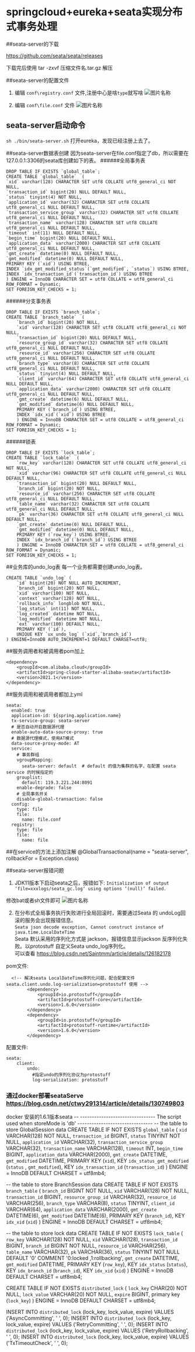 # springcloud+eureka+seata实现分布式事务处理

##seata-server的下载

<https://github.com/seata/seata/releases>

下载完后使用 tar -zxvf 压缩文件名.tar.gz 解压

##seata-server的配置文件
1. 编辑 `conf\registry.conf` 文件,注册中心是啥`type`就写啥
![图片名称](./img/seata/registry.conf.png)

2. 编辑 `conf\file.conf` 文件
![图片名称](./img/seata/file.conf.png)

## seata-server启动命令
`sh ./bin/seata-server.sh` 打开eureka，发现已经注册上去了。

##seata-server数据表创建
因为seata-server在file.conf指定了db，所以需要在127.0.0.1:3306的seata库创建如下的表。
######全局事务表
```
DROP TABLE IF EXISTS `global_table`;
CREATE TABLE `global_table`  (
`xid` varchar(128) CHARACTER SET utf8 COLLATE utf8_general_ci NOT NULL,
`transaction_id` bigint(20) NULL DEFAULT NULL,
`status` tinyint(4) NOT NULL,
`application_id` varchar(32) CHARACTER SET utf8 COLLATE utf8_general_ci NULL DEFAULT NULL,
`transaction_service_group` varchar(32) CHARACTER SET utf8 COLLATE utf8_general_ci NULL DEFAULT NULL,
`transaction_name` varchar(128) CHARACTER SET utf8 COLLATE utf8_general_ci NULL DEFAULT NULL,
`timeout` int(11) NULL DEFAULT NULL,
`begin_time` bigint(20) NULL DEFAULT NULL,
`application_data` varchar(2000) CHARACTER SET utf8 COLLATE utf8_general_ci NULL DEFAULT NULL,
`gmt_create` datetime(0) NULL DEFAULT NULL,
`gmt_modified` datetime(0) NULL DEFAULT NULL,
PRIMARY KEY (`xid`) USING BTREE,
INDEX `idx_gmt_modified_status`(`gmt_modified`, `status`) USING BTREE,
INDEX `idx_transaction_id`(`transaction_id`) USING BTREE
) ENGINE = InnoDB CHARACTER SET = utf8 COLLATE = utf8_general_ci ROW_FORMAT = Dynamic;
SET FOREIGN_KEY_CHECKS = 1;
```

######分支事务表
```
DROP TABLE IF EXISTS `branch_table`;
CREATE TABLE `branch_table`  (
    `branch_id` bigint(20) NOT NULL,
    `xid` varchar(128) CHARACTER SET utf8 COLLATE utf8_general_ci NOT NULL,
    `transaction_id` bigint(20) NULL DEFAULT NULL,
    `resource_group_id` varchar(32) CHARACTER SET utf8 COLLATE utf8_general_ci NULL DEFAULT NULL,
    `resource_id` varchar(256) CHARACTER SET utf8 COLLATE utf8_general_ci NULL DEFAULT NULL,
    `branch_type` varchar(8) CHARACTER SET utf8 COLLATE utf8_general_ci NULL DEFAULT NULL,
    `status` tinyint(4) NULL DEFAULT NULL,
    `client_id` varchar(64) CHARACTER SET utf8 COLLATE utf8_general_ci NULL DEFAULT NULL,
    `application_data` varchar(2000) CHARACTER SET utf8 COLLATE utf8_general_ci NULL DEFAULT NULL,
    `gmt_create` datetime(6) NULL DEFAULT NULL,
    `gmt_modified` datetime(6) NULL DEFAULT NULL,
    PRIMARY KEY (`branch_id`) USING BTREE,
    INDEX `idx_xid`(`xid`) USING BTREE
    ) ENGINE = InnoDB CHARACTER SET = utf8 COLLATE = utf8_general_ci ROW_FORMAT = Dynamic;
SET FOREIGN_KEY_CHECKS = 1;
```

######锁表
```
DROP TABLE IF EXISTS `lock_table`;
CREATE TABLE `lock_table`  (
    `row_key` varchar(128) CHARACTER SET utf8 COLLATE utf8_general_ci NOT NULL,
    `xid` varchar(96) CHARACTER SET utf8 COLLATE utf8_general_ci NULL DEFAULT NULL,
    `transaction_id` bigint(20) NULL DEFAULT NULL,
    `branch_id` bigint(20) NOT NULL,
    `resource_id` varchar(256) CHARACTER SET utf8 COLLATE utf8_general_ci NULL DEFAULT NULL,
    `table_name` varchar(32) CHARACTER SET utf8 COLLATE utf8_general_ci NULL DEFAULT NULL,
    `pk` varchar(36) CHARACTER SET utf8 COLLATE utf8_general_ci NULL DEFAULT NULL,
    `gmt_create` datetime(0) NULL DEFAULT NULL,
    `gmt_modified` datetime(0) NULL DEFAULT NULL,
    PRIMARY KEY (`row_key`) USING BTREE,
    INDEX `idx_branch_id`(`branch_id`) USING BTREE
    ) ENGINE = InnoDB CHARACTER SET = utf8 COLLATE = utf8_general_ci ROW_FORMAT = Dynamic;
SET FOREIGN_KEY_CHECKS = 1;
```
##业务库的undo_log表
每一个业务都需要创建undo_log表。
```
CREATE TABLE `undo_log` (
    `id` bigint(20) NOT NULL AUTO_INCREMENT,
    `branch_id` bigint(20) NOT NULL,
    `xid` varchar(100) NOT NULL,
    `context` varchar(128) NOT NULL,
    `rollback_info` longblob NOT NULL,
    `log_status` int(11) NOT NULL,
    `log_created` datetime NOT NULL,
    `log_modified` datetime NOT NULL,
    `ext` varchar(100) DEFAULT NULL,
    PRIMARY KEY (`id`),
    UNIQUE KEY `ux_undo_log` (`xid`,`branch_id`)
) ENGINE=InnoDB AUTO_INCREMENT=1 DEFAULT CHARSET=utf8;
```



##服务调用者和被调用者pom加上
```
<dependency>
    <groupId>com.alibaba.cloud</groupId>
    <artifactId>spring-cloud-starter-alibaba-seata</artifactId>
    <version>2021.1</version>
</dependency>
```


##服务调用和被调用者都加上yml
```
seata:
  enabled: true
  application-id: ${spring.application.name}
  tx-service-group: seata-server
  # 是否自动开启数据源代理
  enable-auto-data-source-proxy: true
  # 数据源代理模式，使用AT模式
  data-source-proxy-mode: AT
  service:
    # 事务群组
    vgroupMapping:
      seata-server: default  # default 的值为集群的名字，在配置 seata service 的时候指定的
    grouplist:
      default: 119.3.221.244:8091
    enable-degrade: false
    # 全局事务开关
    disable-global-transaction: false
  config:
    type: file
    file:
      name: file.conf
  registry:
    type: file
    file:
      name: file
```

##在service的方法上添加注解
@GlobalTransactional(name = "seata-server", rollbackFor = Exception.class)

##seata-server报错问题
1. JDK11版本下启动seata之后，报错如下:
`Initialization of output ‘file=xxxlogs/seata_gc.log‘ using options ‘(null)‘ failed.`

修改bat或者sh文件即可
![图片名称](./img/seata/sh文件.png)

2. 在分布式全局事务执行失败进行全局回滚时，需要通过Seata 的 undoLog回滚的服务会出现报错信息。  
`Seata json decode exception, Cannot construct instance of java.time.LocalDateTime`  
Seata 默认采用的序列化方式是 jackson，报错信息显示jackson 反序列化失败。以protostuff 自定义Seata undo_log序列化。  
可以查看  <https://blog.csdn.net/Saintmm/article/details/126182178>

pom文件:
```
  <!-- 解决seata LocalDateTime序列化问题，配合配置文件seata.client.undo.log-serialization=protostuff 使用 -->
        <dependency>
            <groupId>io.protostuff</groupId>
            <artifactId>protostuff-core</artifactId>
            <version>1.6.0</version>
        </dependency>
        <dependency>
            <groupId>io.protostuff</groupId>
            <artifactId>protostuff-runtime</artifactId>
            <version>1.6.0</version>
        </dependency>
```
配置文件:
```
seata:
    client:
        undo:
          #指定undo的序列化协议为protostuff
          log-serialization: protostuff
```



### 通过docker部署seataServe  https://blog.csdn.net/ctwy291314/article/details/130749803

docker 安装的1.6.1版本seata
-- -------------------------------- The script used when storeMode is 'db' --------------------------------
-- the table to store GlobalSession data
CREATE TABLE IF NOT EXISTS `global_table`
(
    `xid`                       VARCHAR(128) NOT NULL,
    `transaction_id`            BIGINT,
    `status`                    TINYINT      NOT NULL,
    `application_id`            VARCHAR(32),
    `transaction_service_group` VARCHAR(32),
    `transaction_name`          VARCHAR(128),
    `timeout`                   INT,
    `begin_time`                BIGINT,
    `application_data`          VARCHAR(2000),
    `gmt_create`                DATETIME,
    `gmt_modified`              DATETIME,
    PRIMARY KEY (`xid`),
    KEY `idx_status_gmt_modified` (`status` , `gmt_modified`),
    KEY `idx_transaction_id` (`transaction_id`)
) ENGINE = InnoDB
  DEFAULT CHARSET = utf8mb4;

-- the table to store BranchSession data
CREATE TABLE IF NOT EXISTS `branch_table`
(
    `branch_id`         BIGINT       NOT NULL,
    `xid`               VARCHAR(128) NOT NULL,
    `transaction_id`    BIGINT,
    `resource_group_id` VARCHAR(32),
    `resource_id`       VARCHAR(256),
    `branch_type`       VARCHAR(8),
    `status`            TINYINT,
    `client_id`         VARCHAR(64),
    `application_data`  VARCHAR(2000),
    `gmt_create`        DATETIME(6),
    `gmt_modified`      DATETIME(6),
    PRIMARY KEY (`branch_id`),
    KEY `idx_xid` (`xid`)
) ENGINE = InnoDB
  DEFAULT CHARSET = utf8mb4;

-- the table to store lock data
CREATE TABLE IF NOT EXISTS `lock_table`
(
    `row_key`        VARCHAR(128) NOT NULL,
    `xid`            VARCHAR(128),
    `transaction_id` BIGINT,
    `branch_id`      BIGINT       NOT NULL,
    `resource_id`    VARCHAR(256),
    `table_name`     VARCHAR(32),
    `pk`             VARCHAR(36),
    `status`         TINYINT      NOT NULL DEFAULT '0' COMMENT '0:locked ,1:rollbacking',
    `gmt_create`     DATETIME,
    `gmt_modified`   DATETIME,
    PRIMARY KEY (`row_key`),
    KEY `idx_status` (`status`),
    KEY `idx_branch_id` (`branch_id`),
    KEY `idx_xid` (`xid`)
) ENGINE = InnoDB
  DEFAULT CHARSET = utf8mb4;

CREATE TABLE IF NOT EXISTS `distributed_lock`
(
    `lock_key`       CHAR(20) NOT NULL,
    `lock_value`     VARCHAR(20) NOT NULL,
    `expire`         BIGINT,
    primary key (`lock_key`)
) ENGINE = InnoDB
  DEFAULT CHARSET = utf8mb4;

INSERT INTO `distributed_lock` (lock_key, lock_value, expire) VALUES ('AsyncCommitting', ' ', 0);
INSERT INTO `distributed_lock` (lock_key, lock_value, expire) VALUES ('RetryCommitting', ' ', 0);
INSERT INTO `distributed_lock` (lock_key, lock_value, expire) VALUES ('RetryRollbacking', ' ', 0);
INSERT INTO `distributed_lock` (lock_key, lock_value, expire) VALUES ('TxTimeoutCheck', ' ', 0);
